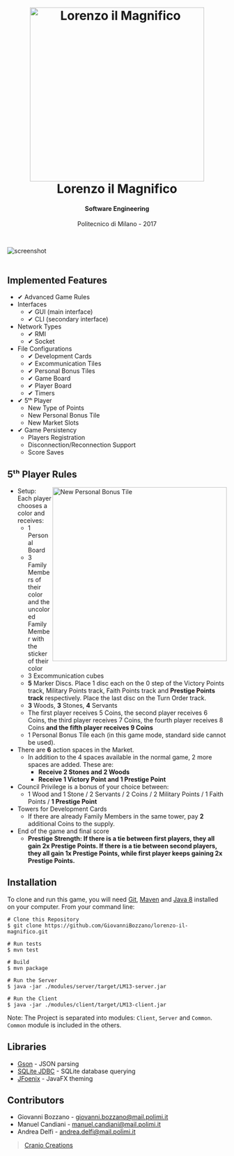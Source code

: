 <h1 align="center">
	<img src="../master/images/cover.png?raw=true" alt="Lorenzo il Magnifico" width="400">
	<br />
	Lorenzo il Magnifico
	<br />
</h1>
<h4 align="center">Software Engineering</h4>
<p align="center">
	Politecnico di Milano - 2017
</p>
<br />

![screenshot](../master/images/demo.gif?raw=true)
<br />
<br />

## Implemented Features
* ✔ Advanced Game Rules
* Interfaces
	- ✔ GUI (main interface)
	- ✔ CLI (secondary interface)
* Network Types
	- ✔ RMI
	- ✔ Socket
* File Configurations
	- ✔ Development Cards
	- ✔ Excommunication Tiles
	- ✔ Personal Bonus Tiles
	- ✔ Game Board
	- ✔ Player Board
	- ✔ Timers
* ✔ 5ᵗʰ Player
	- New Type of Points
	- New Personal Bonus Tile
	- New Market Slots
* ✔ Game Persistency
	- Players Registration
	- Disconnection/Reconnection Support
	- Score Saves
	
## 5ᵗʰ Player Rules
<img src="../master/images/new_personal_bonus_tile.png?raw=true" alt="New Personal Bonus Tile" height="400" align="right">

* Setup: Each player chooses a color and receives:
	- 1 Personal Board	
	- 3 Family Members of their color and the uncolored Family Member with the sticker of their color
	- 3 Excommunication cubes
	- **5** Marker Discs. Place 1 disc each on the 0 step of the Victory Points track, Military Points track, Faith Points track and **Prestige Points track** respectively. Place the last disc on the Turn Order track.	
	- **3** Woods, **3** Stones, **4** Servants
	- The first player receives 5 Coins, the second player receives 6 Coins, the third player receives 7 Coins, the fourth player receives 8 Coins **and the fifth player receives 9 Coins**
	- 1 Personal Bonus Tile each (in this game mode, standard side cannot be used).
* There are **6** action spaces in the Market. 
	- In addition to the 4 spaces available in the normal game, 2 more spaces are added. These are:
		- **Receive 2 Stones and 2 Woods**
		- **Receive 1 Victory Point and 1 Prestige Point**
* Council Privilege is a bonus of your choice between:
	- 1 Wood and 1 Stone / 2 Servants / 2 Coins / 2 Military Points / 1 Faith Points / **1 Prestige Point**
* Towers for Development Cards 
	- If there are already Family Members in the same tower, pay **2** additional Coins to the supply.
* End of the game and final score
	- **Prestige Strength: If there is a tie between first players, they all gain 2x Prestige Points. If there is a tie between second players, they all gain 1x Prestige Points, while first player keeps gaining 2x Prestige Points.**
	
## Installation
To clone and run this game, you will need [Git](https://git-scm.com/), [Maven](https://maven.apache.org/) and [Java 8](http://www.oracle.com/technetwork/java/javase/downloads/) installed on your computer. From your command line:
```
# Clone this Repository
$ git clone https://github.com/GiovanniBozzano/lorenzo-il-magnifico.git

# Run tests
$ mvn test

# Build
$ mvn package

# Run the Server
$ java -jar ./modules/server/target/LM13-server.jar

# Run the Client
$ java -jar ./modules/client/target/LM13-client.jar
```
Note: The Project is separated into modules: `Client`, `Server` and `Common`.
`Common` module is included in the others.

## Libraries
- [Gson](https://github.com/google/gson/) - JSON parsing
- [SQLite JDBC](https://bitbucket.org/xerial/sqlite-jdbc/) - SQLite database querying
- [JFoenix](https://github.com/jfoenixadmin/JFoenix/) - JavaFX theming

## Contributors
- Giovanni Bozzano - giovanni.bozzano@mail.polimi.it
- Manuel Candiani - manuel.candiani@mail.polimi.it
- Andrea Delfi - andrea.delfi@mail.polimi.it
> [Cranio Creations](http://www.craniocreations.it/)

